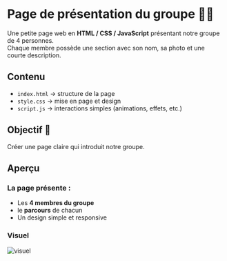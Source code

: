 # Page de présentation du groupe 👩‍💻

Une petite page web en **HTML / CSS / JavaScript** présentant notre groupe de 4 personnes.  
Chaque membre possède une section avec son nom, sa photo et une courte description.

## Contenu 

- `index.html` → structure de la page  
- `style.css` → mise en page et design  
- `script.js` → interactions simples (animations, effets, etc.)

## Objectif 🎯

Créer une page claire qui introduit notre groupe.

## Aperçu 

### La page présente :
- Les **4 membres du groupe**
- le **parcours** de chacun
- Un design simple et responsive

### Visuel 
![visuel](photo/visuel.png)